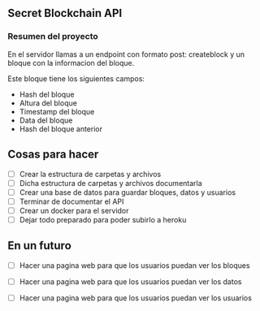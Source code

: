 ## Secret Blockchain API
### Resumen del proyecto

En el servidor llamas a un endpoint con formato post:  createblock y un bloque con la informacion del bloque.

Este bloque tiene los siguientes campos:
- Hash del bloque
- Altura del bloque
- Timestamp del bloque
- Data del bloque
- Hash del bloque anterior


## Cosas para hacer
- [ ] Crear la estructura de carpetas y archivos
- [ ] Dicha estructura de carpetas y archivos documentarla
- [ ] Crear una base de datos para guardar bloques, datos y usuarios
- [ ] Terminar de documentar el API
- [ ] Crear un docker para el servidor
- [ ] Dejar todo preparado para poder subirlo a heroku

## En un futuro
- [ ] Hacer una pagina web para que los usuarios puedan ver los bloques
- [ ] Hacer una pagina web para que los usuarios puedan ver los datos
- [ ] Hacer una pagina web para que los usuarios puedan ver los usuarios

